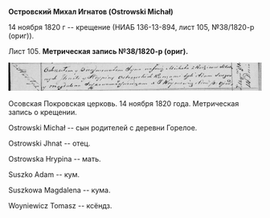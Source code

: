 **Островский Михал Игнатов (Ostrowski Michał)**

14 ноября 1820 г -- крещение (НИАБ 136-13-894, лист 105, №38/1820-р
(ориг)).

Лист 105. **Метрическая запись №38/1820-р (ориг).**

![](./media/8641140b2f89b9ca807c1e2e626df5fef5a80f64.png)

Осовская Покровская церковь. 14 ноября 1820 года. Метрическая запись о
крещении.

Ostrowski Michał -- сын родителей с деревни Горелое.

Ostrowski Jhnat -- отец.

Ostrowska Hrypina -- мать.

Suszko Adam -- кум.

Suszkowa Magdalena -- кума.

Woyniewicz Tomasz -- ксёндз.
